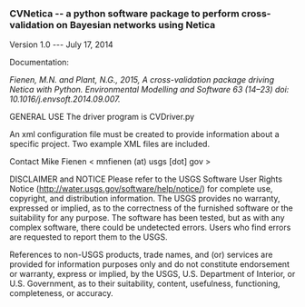 ### CVNetica -- a python software package to perform cross-validation on Bayesian networks using Netica
Version 1.0 --- July 17, 2014

Documentation: 

*Fienen, M.N. and Plant, N.G., 2015, A cross-validation package driving Netica with Python. Environmental Modelling and Software 63 (14–23) doi: 10.1016/j.envsoft.2014.09.007.* 

GENERAL USE
The driver program is CVDriver.py

An xml configuration file must be created to provide information about a specific project. Two example XML files are included.

Contact Mike Fienen < mnfienen (at) usgs [dot] gov >


DISCLAIMER and NOTICE
Please refer to the USGS Software User Rights Notice (http://water.usgs.gov/software/help/notice/) for complete use, copyright, and distribution information. The USGS provides no warranty, expressed or implied, as to the correctness of the furnished software or the suitability for any purpose. The software has been tested, but as with any complex software, there could be undetected errors. Users who find errors are requested to report them to the USGS.

References to non-USGS products, trade names, and (or) services are provided for information purposes only and do not constitute endorsement or warranty, express or implied, by the USGS, U.S. Department of Interior, or U.S. Government, as to their suitability, content, usefulness, functioning, completeness, or accuracy.
